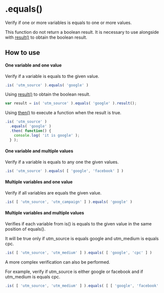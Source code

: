 # .equals()

Verify if one or more variables is equals to one or more values.

This function do not return a boolean result. It is necessary to use alongside with [result()](result.md) to obtain the boolean result.

## How to use

#### One variable and one value

Verify if a variable is equals to the given value.

```javascript
.is( 'utm_source' ).equals( 'google' )
```

Using [result()](result.md) to obtain the boolean result.

```javascript
var result = is( 'utm_source' ).equals( 'google' ).result();
```

Using [then()](then.md) to execute a function when the result is true.

```javascript
.is( 'utm_source' )
  .equals( 'google' )
  .then( function() {
    console.log( 'it is google' );
  } );
```

#### One variable and multiple values

Verify if a variable is equals to any one the given values.

```javascript
.is( 'utm_source' ).equals( [ 'google', 'facebook' ] )
```

#### Multiple variables and one value

Verify if all variables are equals the given value.

```javascript
.is( [ 'utm_source', 'utm_campaign' ] ).equals( 'google' )
```

#### Multiple variables and multiple values

Verifies if each variable from is() is equals to the given value in the same position of equals().

It will be true only if utm_source is equals google and utm_medium is equals cpc.

```javascript
.is( [ 'utm_source', 'utm_medium' ] ).equals( [ 'google', 'cpc' ] )
```

A more complex verification can also be performed.

For example, verify if utm_source is either google or facebook and if utm_medium is equals cpc.

```javascript
.is( [ 'utm_source', 'utm_medium' ] ).equals( [ [ 'google', 'facebook' ], 'cpc' ] )
```
